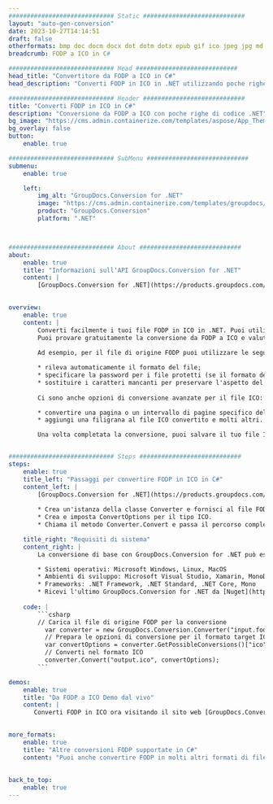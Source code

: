 ```yaml
---
############################# Static ############################
layout: "auto-gen-conversion"
date: 2023-10-27T14:14:51
draft: false
otherformats: bmp doc docm docx dot dotm dotx epub gif ico jpeg jpg md odt ott pdf png psd rtf tex tif tiff txt xps
breadcrumb: FODP a ICO in C#

############################# Head ############################
head_title: "Convertitore da FODP a ICO in C#"
head_description: "Converti FODP in ICO in .NET utilizzando poche righe di codice. Utilizza l'API di conversione dei documenti di GroupDocs per convertire oltre 160 formati di file."

############################# Header ############################
title: "Converti FODP in ICO in C#"
description: "Conversione da FODP a ICO con poche righe di codice .NET"
bg_image: "https://cms.admin.containerize.com/templates/aspose/App_Themes/V3/images/bg/header1.png"
bg_overlay: false
button:
    enable: true

############################# SubMenu ############################
submenu:
    enable: true

    left:
        img_alt: "GroupDocs.Conversion for .NET"
        image: "https://cms.admin.containerize.com/templates/groupdocs/images/product-logos/90x90-noborder/groupdocs-conversion-net.png"
        product: "GroupDocs.Conversion"
        platform: ".NET"



############################# About ############################
about:
    enable: true
    title: "Informazioni sull'API GroupDocs.Conversion for .NET"
    content: |
        [GroupDocs.Conversion for .NET](https://products.groupdocs.com/conversion/net/) può essere utilizzato per convertire Microsoft Word, Excel, PowerPoint, PDF, Visio e altri formati. GroupDocs.Conversion è un'API standalone adatta per sistemi interni e back-end in cui sono richieste prestazioni elevate. Non dipende da alcun software come Microsoft o Open Office.
    

overview:
    enable: true
    content: |
        Converti facilmente i tuoi file FODP in ICO in .NET. Puoi utilizzare solo un paio di righe di codice C# in qualsiasi piattaforma a tua scelta come: Windows, Linux, macOS.
        Puoi provare gratuitamente la conversione da FODP a ICO e valutare la qualità dei risultati della conversione. Insieme a semplici scenari di conversione di file, puoi provare opzioni più avanzate per caricare il file di origine FODP e per salvare il risultato di output ICO. 
        
        Ad esempio, per il file di origine FODP puoi utilizzare le seguenti opzioni di caricamento:

        * rileva automaticamente il formato del file;
        * specificare la password per i file protetti (se il formato del file lo supporta);
        * sostituire i caratteri mancanti per preservare l'aspetto del documento.
        
        Ci sono anche opzioni di conversione avanzate per il file ICO:

        * convertire una pagina o un intervallo di pagine specifico del documento;
        * aggiungi una filigrana al file ICO convertito e molti altri.

        Una volta completata la conversione, puoi salvare il tuo file ICO nel percorso del file locale o in qualsiasi archivio di terze parti come FTP, Amazon S3, Google Drive, Dropbox ecc. Nota: per convertire FODP in {{ TO}} non è necessario alcun software aggiuntivo installato, come MS Office, Open Office, Adobe Acrobat Reader ecc.


############################# Steps ############################
steps:
    enable: true
    title_left: "Passaggi per convertire FODP in ICO in C#"
    content_left: |
        [GroupDocs.Conversion for .NET](https://products.groupdocs.com/conversion/net/) consente agli sviluppatori di convertire facilmente un file FODP in ICO con poche righe di codice.
        
        * Crea un'istanza della classe Converter e fornisci al file FODP il percorso completo
        * Crea e imposta ConvertOptions per il tipo ICO.
        * Chiama il metodo Converter.Convert e passa il percorso completo e il formato (ICO) come parametro

    title_right: "Requisiti di sistema"
    content_right: |
        La conversione di base con GroupDocs.Conversion for .NET può essere eseguita in pochi semplici passaggi. Le nostre API sono supportate su tutte le principali piattaforme e sistemi operativi. Prima di eseguire il codice seguente, assicurati di avere i seguenti prerequisiti installati sul tuo sistema.

        * Sistemi operativi: Microsoft Windows, Linux, MacOS
        * Ambienti di sviluppo: Microsoft Visual Studio, Xamarin, MonoDevelop
        * Frameworks: .NET Framework, .NET Standard, .NET Core, Mono
        * Ricevi l'ultimo GroupDocs.Conversion for .NET da [Nuget](https://www.nuget.org/packages/groupdocs.conversion)
         
    code: |
        ```csharp    
        // Carica il file di origine FODP per la conversione
          var converter = new GroupDocs.Conversion.Converter("input.fodp");
          // Prepara le opzioni di conversione per il formato target ICO
          var convertOptions = converter.GetPossibleConversions()["ico"].ConvertOptions;
          // Converti nel formato ICO
          converter.Convert("output.ico", convertOptions);
        ```

demos:
    enable: true
    title: "Da FODP a ICO Demo dal vivo"
    content: |
       Converti FODP in ICO ora visitando il sito web [GroupDocs.Conversion App](https://products.groupdocs.app/conversion/family). La demo online presenta i seguenti vantaggi
          

more_formats:
    enable: true
    title: "Altre conversioni FODP supportate in C#"
    content: "Puoi anche convertire FODP in molti altri formati di file. Si prega di consultare l'elenco di seguito."
       
       
back_to_top:
    enable: true
---
```

